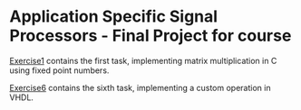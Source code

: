 # Application Specific Signal Processors - Final Project for course
[Exercise1](Exercise1/) contains the first task, implementing matrix multiplication in C using fixed point numbers.

[Exercise6](Exercise6/) contains the sixth task, implementing a custom operation in VHDL.